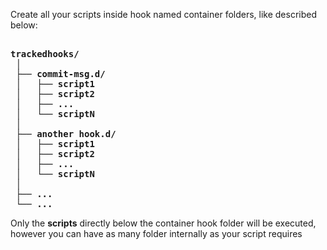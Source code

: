 Create all your scripts inside hook named container folders, like described below:

<pre><strong>
trackedhooks/
 │
 ├── commit-msg.d/
 │   ├── script1
 │   ├── script2
 │   ├── ...
 │   └── scriptN
 │
 ├── another hook.d/
 │   ├── script1
 │   ├── script2
 │   ├── ...
 │   └── scriptN
 │
 ├── ...
 └── ...
</strong></pre>

Only the **scripts** directly below the container hook folder will be executed,
however you can have as many folder internally as your script requires

